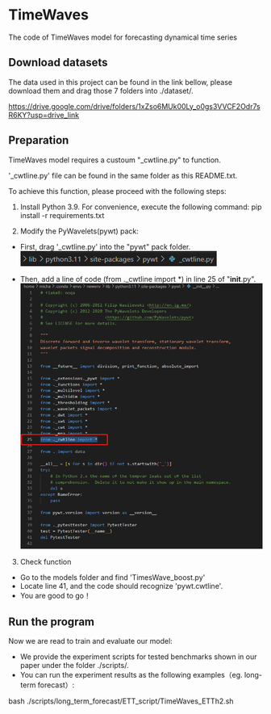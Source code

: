 # TimeWaves
The code of TimeWaves model for forecasting dynamical time series

## Download datasets
The data used in this project can be found in the link bellow,
please download them and drag those 7 folders into ./dataset/.

https://drive.google.com/drive/folders/1xZso6MUk00Ly_o0gs3VVCF2Odr7sR6KY?usp=drive_link

## Preparation
TimeWaves model requires a custoum "_cwtline.py" to function.

'_cwtline.py' file can be found in the same folder as this README.txt.

To achieve this function, please proceed with the following steps:

1. Install Python 3.9. For convenience, execute the following command:
pip install -r requirements.txt

2. Modify the PyWavelets(pywt) pack:
- First, drag '_cwtline.py' into the "pywt" pack folder.
![alt text](image.png)

- Then, add a line of code (from ._cwtline import *) in line 25 of "__init__.py".
![alt text](image-1.png)

3. Check function
- Go to the models folder and find 'TimesWave_boost.py'
- Locate line 41, and the code should recognize 'pywt.cwtline'.
- You are good to go！

## Run the program
Now we are read to train and evaluate our model:
- We provide the experiment scripts for tested benchmarks shown in our paper under the folder ./scripts/.
- You can run the experiment results as the following examples（eg. long-term forecast）:
  
bash ./scripts/long_term_forecast/ETT_script/TimeWaves_ETTh2.sh
